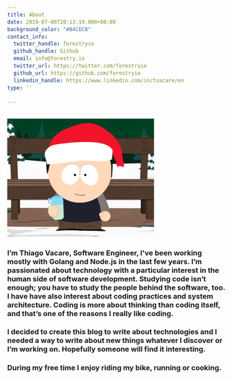 ```yaml
---
title: About
date: 2019-07-06T20:13:19.000+00:00
background_color: "#B4CEC8"
contact_info:
  twitter_handle: forestryio
  github_handle: Github
  email: info@forestry.io
  twitter_url: https://twitter.com/forestryio
  github_url: https://github.com/forestryio
  linkedin_handle: https://www.linkedin.com/in/tvacare/en
type: ''

---
```

## ![Me on Christmas.](/images/me.png "Me")

### I’m Thiago Vacare, Software Engineer, I've been working mostly with Golang and Node.js in the last few years. I’m passionated about technology with a particular interest in the human side of software development. Studying code isn’t enough; you have to study the people behind the software, too. I have have also interest about coding practices and system architecture. Coding is more about thinking than coding itself, and that’s one of the reasons I really like coding.

### I decided to create this blog to write about technologies and I needed a way to write about new things whatever I discover or I’m working on. Hopefully someone will find it interesting.

### During my free time I enjoy riding my bike, running or cooking.